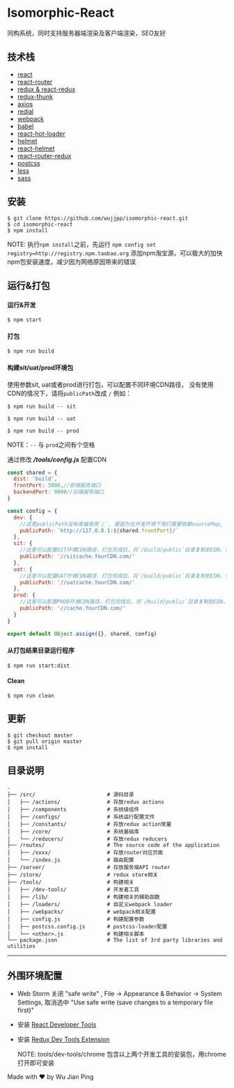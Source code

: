 # Isomorphic-React
同构系统，同时支持服务器端渲染及客户端渲染，SEO友好

## 技术栈
- [react](https://facebook.github.io/react/)
- [react-router](https://github.com/ReactTraining/react-router/tree/v3/docs)
- [redux & react-redux](http://redux.js.org/docs/basics/UsageWithReact.html)
- [redux-thunk](https://github.com/gaearon/redux-thunk)
- [axios](https://github.com/mzabriskie/axios)
- [redial](https://github.com/markdalgleish/redial)
- [webpack](https://webpack.js.org/)
- [babel](https://babeljs.io/)
- [react-hot-loader](https://github.com/gaearon/react-hot-loader)
- [helmet](https://github.com/helmetjs/helmet)
- [react-helmet](https://github.com/nfl/react-helmet)
- [react-router-redux](https://github.com/reactjs/react-router-redux)
- [postcss](https://github.com/postcss/postcss)
- [less](http://lesscss.org/)
- [sass](http://sass-lang.com/)


## 安装

```shell
$ git clone https://github.com/wujjpp/isomorphic-react.git
$ cd isomorphic-react
$ npm install
```
NOTE: 执行`npm install`之前，先运行 `npm config set registry=http://registry.npm.taobao.org` 添加npm淘宝源，可以极大的加快npm包安装速度，减少因为网络原因带来的错误

## 运行&打包

#### 运行&开发
```shell
$ npm start
```

#### 打包
```shell
$ npm run build
```

#### 构建sit/uat/prod环境包
使用参数sit, uat或者prod进行打包，可以配置不同环境CDN路径， 没有使用CDN的情况下，请将`publicPath`改成 `/`
例如：
```shell
$ npm run build -- sit
```

```shell
$ npm run build -- uat
```

```shell
$ npm run build -- prod
```

NOTE：`--` 与 `prod`之间有个空格

通过修改 ___/tools/config.js___ 配置CDN
```javascript
const shared = {
  dist: 'build',
  frontPort: 3000,//前端服务端口
  backendPort: 9000//后端服务端口
}

const config = {
  dev: {
    //这里publicPath没有直接使用`/`, 是因为在开发环境下我们需要依赖sourceMap, 具体说明可以查看：https://github.com/webpack-contrib/style-loader#recommended-configuration
    publicPath: `http://127.0.0.1:${shared.frontPort}/`
  },
  sit: {
    //这里可以配置SIT环境CDN路径，打包完成后，将`/build/public`目录复制到CDN，完成CDN加速
    publicPath: '//sitcache.YourCDN.com/'
  },
  uat: {
    //这里可以配置UAT环境CDN路径，打包完成后，将`/build/public`目录复制到CDN，完成CDN加速
    publicPath: '//uatcache.YourCDN.com/'
  },
  prod: {
    //这里可以配置PROD环境CDN路径，打包完成后，将`/build/public`目录复制到CDN，完成CDN加速
    publicPath: '//cache.YourCDN.com/'
  }
}

export default Object.assign({}, shared, config)
```

#### 从打包结果目录运行程序
```shell
$ npm run start:dist
```

#### Clean
```shell
$ npm run clean
```

## 更新
```shell
$ git checkout master
$ git pull origin master
$ npm install
```

## 目录说明
```
.
├── /src/                       # 源码目录
│   ├── /actions/               # 存放redux actions
│   ├── /components             # 系统级组件   
│   ├── /configs/               # 系统运行配置文件
│   ├── /constants/             # 存放redux action常量
│   ├── /core/                  # 系统基础库
│   └── /reducers/              # 存放redux reducers
├── /routes/                    # The source code of the application
│   ├── /xxxx/                  # 存放router对应页面   
│   └── /index.js               # 路由配置
├── /server/                    # 存放服务端API router
├── /store/                     # redux store相关
├── /tools/                     # 构建相关
│   ├── /dev-tools/             # 开发者工具
│   ├── /lib/                   # 构建相关的辅助函数
│   ├── /loaders/               # 自定义webpack loader
│   ├── /webpacks/              # webpack相关配置
│   ├── config.js               # 构建配置参数
│   ├── postcss.config.js       # postcss-loader配置
│   └── <other>.js              # 构建相关脚本
└── package.json                # The list of 3rd party libraries and utilities
```
---

## 外围环境配置
- Web Storm 关闭 "safe write" , File -> Appearance & Behavior -> System Settings, 取消选中 "Use safe write (save changes to a temporary file first)"  
- 安装 [React Developer Tools](https://chrome.google.com/webstore/detail/react-developer-tools/fmkadmapgofadopljbjfkapdkoienihi?utm_source=chrome-app-launcher-info-dialog)
- 安装 [Redux Dev Tools Extension](https://chrome.google.com/webstore/detail/redux-devtools/lmhkpmbekcpmknklioeibfkpmmfibljd?utm_source=chrome-app-launcher-info-dialog)

    NOTE: tools/dev-tools/chrome 包含以上两个开发工具的安装包，用chrome打开即可安装

Made with ♥ by Wu Jian Ping
